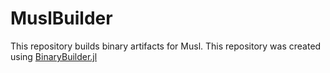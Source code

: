 # MuslBuilder

This repository builds binary artifacts for Musl.
This repository was created using [BinaryBuilder.jl](https://github.com/JuliaPackaging/BinaryBuilder.jl)
